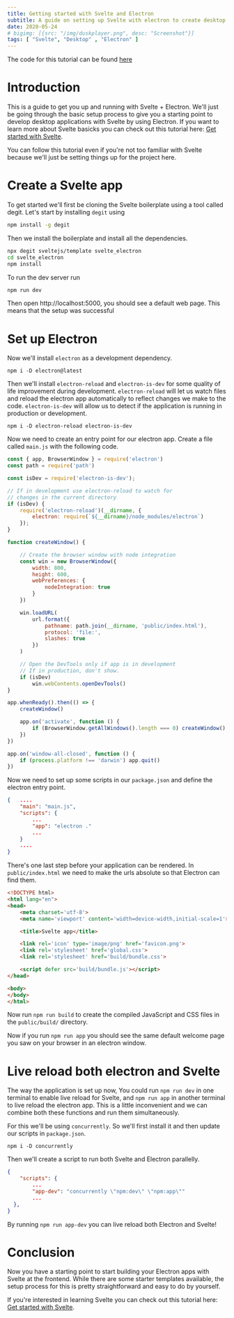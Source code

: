 ```yaml
---
title: Getting started with Svelte and Electron
subtitle: A guide on setting up Svelte with electron to create desktop apps 
date: 2020-05-24
# bigimg: [{src: "/img/duskplayer.png", desc: "Screenshot"}]
tags: [ "Svelte", "Desktop" , "Electron" ]
---
```


The code for this tutorial can be found [here](https://gitlab.com/aveeksaha/electron-svelte)

<!--more-->
 
# Introduction
This is a guide to get you up and running with Svelte + Electron. We'll just be going through the basic setup process to give you a starting point to develop desktop applications with Svelte by using Electron. If you want to learn more about Svelte basicks you can check out this tutorial here: [Get started with Svelte](https://home.aveek.io/blog/post/get-started-with-svelte/).
 
You can follow this tutorial even if you're not too familiar with Svelte because we'll just be setting things up for the project here.

# Create a Svelte app
To get started we'll first be cloning the Svelte boilerplate using a tool called degit. Let's start by installing `degit` using

```bash
npm install -g degit
```

Then we install the boilerplate and install all the dependencies.

```bash
npx degit sveltejs/template svelte_electron
cd svelte_electron
npm install
```

To run the dev server run
```bash
npm run dev
```

Then open http://localhost:5000, you should see a default web page. This means that the setup was successful

# Set up Electron
Now we'll install `electron` as a development dependency.

```
npm i -D electron@latest
```

Then we'll install `electron-reload` and `electron-is-dev` for some quality of life improvement during development. `electron-reload` will let us watch files and reload the electron app automatically to reflect changes we make to the code. `electron-is-dev` will allow us to detect if the application is running in production or development.

```
npm i -D electron-reload electron-is-dev
```

Now we need to create an entry point for our electron app. Create a file called `main.js` with the following code.

```javascript
const { app, BrowserWindow } = require('electron')
const path = require('path')

const isDev = require('electron-is-dev');

// If in development use electron-reload to watch for
// changes in the current directory
if (isDev) {
    require('electron-reload')(__dirname, {
        electron: require(`${__dirname}/node_modules/electron`)
    });
}

function createWindow() {

    // Create the browser window with node integration
    const win = new BrowserWindow({
        width: 800,
        height: 600,
        webPreferences: {
            nodeIntegration: true
        }
    })

    win.loadURL(
        url.format({
            pathname: path.join(__dirname, 'public/index.html'),
            protocol: 'file:',
            slashes: true
        })
    )

    // Open the DevTools only if app is in development
    // If in production, don't show.
    if (isDev)
        win.webContents.openDevTools()
}

app.whenReady().then(() => {
    createWindow()

    app.on('activate', function () {
        if (BrowserWindow.getAllWindows().length === 0) createWindow()
    })
})

app.on('window-all-closed', function () {
    if (process.platform !== 'darwin') app.quit()
})

```

Now we need to set up some scripts in our `package.json` and define the electron entry point.
```json
{   ....
    "main": "main.js",
    "scripts": {
        ...
        "app": "electron ."
        ...
    }
    ....
}
```

There's one last step before your application can be rendered. In `public/index.html` we need to make the urls absolute so that Electron can find them.

```html
<!DOCTYPE html>
<html lang="en">
<head>
	<meta charset='utf-8'>
	<meta name='viewport' content='width=device-width,initial-scale=1'>

	<title>Svelte app</title>

	<link rel='icon' type='image/png' href='favicon.png'>
	<link rel='stylesheet' href='global.css'>
	<link rel='stylesheet' href='build/bundle.css'>

	<script defer src='build/bundle.js'></script>
</head>

<body>
</body>
</html>
```
Now run `npm run build` to create the compiled JavaScript and CSS files in the `public/build/` directory.

Now if you run `npm run app` you should see the same default welcome page you saw on your browser in an electron window.

# Live reload both electron and Svelte
The way the application is set up now, You could run `npm run dev` in one terminal to enable live reload for Svelte, and `npm run app` in another terminal to live reload the electron app. This is a little inconvenient and we can combine both these functions and run them simultaneously.

For this we'll be using `concurrently`. So we'll first install it and then update our scripts in `package.json`.

```
npm i -D concurrently
```

Then we'll create a script to run both Svelte and Electron parallelly.

```json
{
    "scripts": {
        ...
        "app-dev": "concurrently \"npm:dev\" \"npm:app\""
        ...
  },
}
```

By running `npm run app-dev` you can live reload both Electron and Svelte!

# Conclusion
Now you have a starting point to start building your Electron apps with Svelte at the frontend. While there are some starter templates available, the setup process for this is pretty straightforward and easy to do by yourself.

If you're interested in learning Svelte you can check out this tutorial here: [Get started with Svelte](https://home.aveek.io/blog/post/get-started-with-svelte/).

<!-- {{< highlight javascript >}}
{{< / highlight >}} -->
<br>


